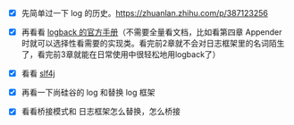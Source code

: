 
- [x] 先简单过一下 log 的历史。https://zhuanlan.zhihu.com/p/387123256
- [x] 再看看 [logback 的官方手册](https://logback.qos.ch/manual/index.html)（不需要全量看文档，比如看第四章 Appender 时就可以选择性看需要的实现类。看完前2章就不会对日志框架里的名词陌生了，看完前3章就能在日常使用中很轻松地用logback了）
- [x] 看看 [slf4j](https://www.slf4j.org/manual.html)
- [x] 再看一下尚硅谷的 log 和替换 log 框架
- [x] 看看桥接模式和 日志框架怎么替换，怎么桥接

